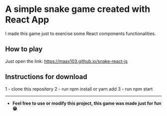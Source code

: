 # A simple snake game created with React App

  I made this game just to exercise some React components functionalities.

## How to play

  Just open the link: https://maax103.github.io/snake-react-js

## Instructions for download

  1 - clone this repository
  2 - run npm install or yarn add
  3 - run npm start
  
  ---
  - **Feel free to use or modify this project, this game was made just for fun 😁**
